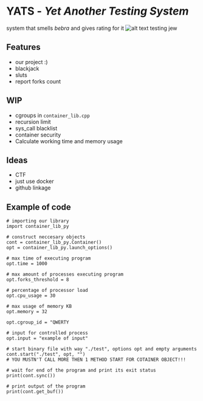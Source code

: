 # **YATS** - _Yet Another Testing System_

system that smells *bebra* and gives rating for it
![alt text](https://media.istockphoto.com/id/182203609/ru/%D1%84%D0%BE%D1%82%D0%BE/%D0%BF%D0%B0%D0%BB%D0%B5%D1%86-%D0%B2%D0%B2%D0%B5%D1%80%D1%85.jpg?s=1024x1024&w=is&k=20&c=f1IwGeHj3E52Cmif8WhdDxL2qcnGGaJvQARQ43RiMIo=) testing jew 

## Features
- our project :)
- blackjack
- sluts
- report forks count
  
## WIP
- cgroups in ```container_lib.cpp```
- recursion limit
- sys_call blacklist
- container security
- Calculate working time and memory usage

## Ideas
- CTF
- just use docker
- github linkage

## Example of code
```
# importing our library
import container_lib_py

# construct neccesary objects
cont = container_lib_py.Container()
opt = container_lib_py.launch_options()

# max time of executing program
opt.time = 1000

# max amount of processes executing program
opt.forks_threshold = 8

# percentage of processor load
opt.cpu_usage = 30

# max usage of memory KB
opt.memory = 32

opt.cgroup_id = "QWERTY

# input for controlled process
opt.input = "example of input"

# start binary file with way "./test", options opt and empty arguments
cont.start("./test", opt, "")
# YOU MUSTN'T CALL MORE THEN 1 METHOD START FOR COTAINER OBJECT!!!

# wait for end of the program and print its exit status
print(cont.sync())

# print output of the program
print(cont.get_buf())
```
